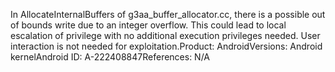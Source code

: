 In AllocateInternalBuffers of g3aa_buffer_allocator.cc, there is a possible out of bounds write due to an integer overflow. This could lead to local escalation of privilege with no additional execution privileges needed. User interaction is not needed for exploitation.Product: AndroidVersions: Android kernelAndroid ID: A-222408847References: N/A